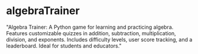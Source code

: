 # algebraTrainer
"Algebra Trainer: A Python game for learning and practicing algebra. Features customizable quizzes in addition, subtraction, multiplication, division, and exponents. Includes difficulty levels, user score tracking, and a leaderboard. Ideal for students and educators."
